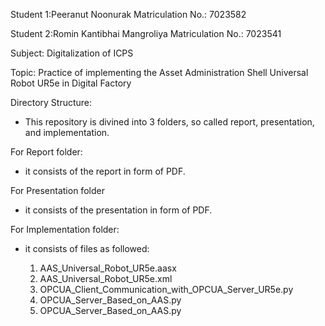 Student 1:Peeranut Noonurak 
Matriculation No.: 7023582

Student 2:Romin Kantibhai Mangroliya 
Matriculation No.: 7023541

Subject: Digitalization of ICPS

Topic: Practice of implementing the Asset Administration Shell Universal Robot UR5e in Digital Factory

Directory Structure:

- This repository is divined into 3 folders, so called report, presentation, and implementation.

For Report folder: 

- it consists of the report in form of PDF.

For Presentation folder

- it consists of the presentation in form of PDF.

For Implementation folder:

- it consists of files as followed:

    1. AAS_Universal_Robot_UR5e.aasx 
    2. AAS_Universal_Robot_UR5e.xml
    3. OPCUA_Client_Communication_with_OPCUA_Server_UR5e.py
    4. OPCUA_Server_Based_on_AAS.py
    5. OPCUA_Server_Based_on_AAS.py
